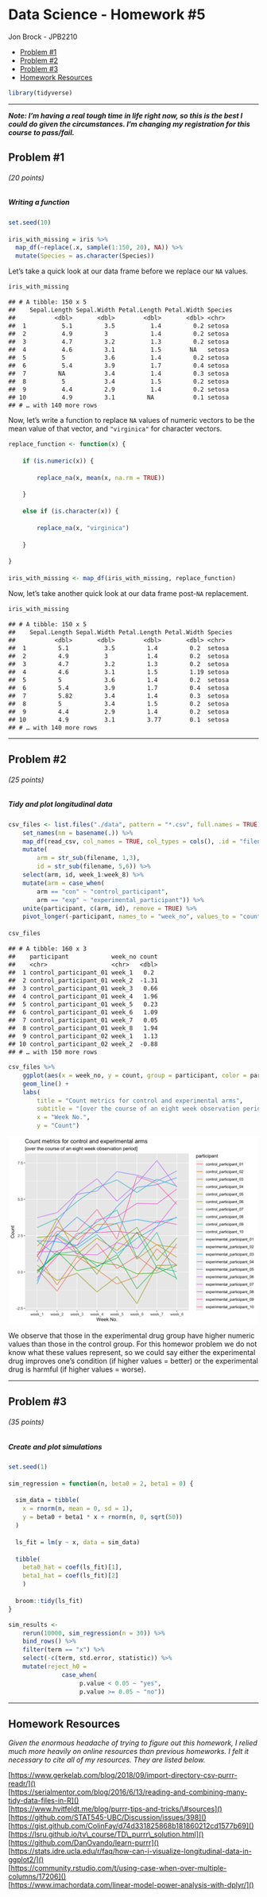 Data Science - Homework \#5
================
Jon Brock - JPB2210

  - [Problem \#1](#problem-1)
  - [Problem \#2](#problem-2)
  - [Problem \#3](#problem-3)
  - [Homework Resources](#homework-resources)

``` r
library(tidyverse)
```

-----

***Note: I’m having a real tough time in life right now, so this is the
best I could do given the circumstances. I’m changing my registration
for this course to pass/fail.***

## Problem \#1

###### (*20 points*)

##### *Writing a function*

``` r
set.seed(10)

iris_with_missing = iris %>% 
  map_df(~replace(.x, sample(1:150, 20), NA)) %>%
  mutate(Species = as.character(Species))
```

Let’s take a quick look at our data frame before we replace our `NA`
values.

``` r
iris_with_missing
```

    ## # A tibble: 150 x 5
    ##    Sepal.Length Sepal.Width Petal.Length Petal.Width Species
    ##           <dbl>       <dbl>        <dbl>       <dbl> <chr>  
    ##  1          5.1         3.5          1.4         0.2 setosa 
    ##  2          4.9         3            1.4         0.2 setosa 
    ##  3          4.7         3.2          1.3         0.2 setosa 
    ##  4          4.6         3.1          1.5        NA   setosa 
    ##  5          5           3.6          1.4         0.2 setosa 
    ##  6          5.4         3.9          1.7         0.4 setosa 
    ##  7         NA           3.4          1.4         0.3 setosa 
    ##  8          5           3.4          1.5         0.2 setosa 
    ##  9          4.4         2.9          1.4         0.2 setosa 
    ## 10          4.9         3.1         NA           0.1 setosa 
    ## # … with 140 more rows

Now, let’s write a function to replace `NA` values of numeric vectors to
be the mean value of that vector, and `"virginica"` for character
vectors.

``` r
replace_function <- function(x) {
    
    if (is.numeric(x)) {
        
        replace_na(x, mean(x, na.rm = TRUE))
        
    }
    
    else if (is.character(x)) {
        
        replace_na(x, "virginica")

    }
    
}

iris_with_missing <- map_df(iris_with_missing, replace_function)
```

Now, let’s take another quick look at our data frame post-`NA`
replacement.

``` r
iris_with_missing
```

    ## # A tibble: 150 x 5
    ##    Sepal.Length Sepal.Width Petal.Length Petal.Width Species
    ##           <dbl>       <dbl>        <dbl>       <dbl> <chr>  
    ##  1         5.1          3.5         1.4         0.2  setosa 
    ##  2         4.9          3           1.4         0.2  setosa 
    ##  3         4.7          3.2         1.3         0.2  setosa 
    ##  4         4.6          3.1         1.5         1.19 setosa 
    ##  5         5            3.6         1.4         0.2  setosa 
    ##  6         5.4          3.9         1.7         0.4  setosa 
    ##  7         5.82         3.4         1.4         0.3  setosa 
    ##  8         5            3.4         1.5         0.2  setosa 
    ##  9         4.4          2.9         1.4         0.2  setosa 
    ## 10         4.9          3.1         3.77        0.1  setosa 
    ## # … with 140 more rows

-----

## Problem \#2

###### (*25 points*)

##### *Tidy and plot longitudinal data*

``` r
csv_files <- list.files("./data", pattern = "*.csv", full.names = TRUE) %>%  
    set_names(nm = basename(.)) %>% 
    map_df(read_csv, col_names = TRUE, col_types = cols(), .id = "filename") %>% 
    mutate(
        arm = str_sub(filename, 1,3),
        id = str_sub(filename, 5,6)) %>% 
    select(arm, id, week_1:week_8) %>% 
    mutate(arm = case_when(
        arm == "con" ~ "control_participant",
        arm == "exp" ~ "experimental_participant")) %>% 
    unite(participant, c(arm, id), remove = TRUE) %>% 
    pivot_longer(-participant, names_to = "week_no", values_to = "count")

csv_files
```

    ## # A tibble: 160 x 3
    ##    participant            week_no count
    ##    <chr>                  <chr>   <dbl>
    ##  1 control_participant_01 week_1   0.2 
    ##  2 control_participant_01 week_2  -1.31
    ##  3 control_participant_01 week_3   0.66
    ##  4 control_participant_01 week_4   1.96
    ##  5 control_participant_01 week_5   0.23
    ##  6 control_participant_01 week_6   1.09
    ##  7 control_participant_01 week_7   0.05
    ##  8 control_participant_01 week_8   1.94
    ##  9 control_participant_02 week_1   1.13
    ## 10 control_participant_02 week_2  -0.88
    ## # … with 150 more rows

``` r
csv_files %>% 
    ggplot(aes(x = week_no, y = count, group = participant, color = participant)) +
    geom_line() +
    labs(
        title = "Count metrics for control and experimental arms",
        subtitle = "[over the course of an eight week observation period]",
        x = "Week No.",
        y = "Count")
```

<img src="p8105_hw5_jpb2210_files/figure-gfm/ggplot of longitudinal data-1.png" style="display: block; margin: auto;" />

We observe that those in the experimental drug group have higher numeric
values than those in the control group. For this homewor problem we do
not know what these values represent, so we could say either the
experimental drug improves one’s condition (if higher values = better)
or the experimental drug is harmful (if higher values = worse).

-----

## Problem \#3

###### (*35 points*)

##### *Create and plot simulations*

``` r
set.seed(1)

sim_regression = function(n, beta0 = 2, beta1 = 0) {
  
  sim_data = tibble(
    x = rnorm(n, mean = 0, sd = 1),
    y = beta0 + beta1 * x + rnorm(n, 0, sqrt(50))
  )
  
  ls_fit = lm(y ~ x, data = sim_data)
  
  tibble(
    beta0_hat = coef(ls_fit)[1],
    beta1_hat = coef(ls_fit)[2]
    )
  
  broom::tidy(ls_fit)
}
```

``` r
sim_results <-
    rerun(10000, sim_regression(n = 30)) %>% 
    bind_rows() %>% 
    filter(term == "x") %>% 
    select(-c(term, std.error, statistic)) %>% 
    mutate(reject_h0 =
               case_when(
                    p.value < 0.05 ~ "yes",
                    p.value >= 0.05 ~ "no"))
```

-----

## Homework Resources

*Given the enormous headache of trying to figure out this homework, I
relied much more heavily on online resources than previous homeworks. I
felt it necessary to cite all of my resources. They are listed below.*

[https://www.gerkelab.com/blog/2018/09/import-directory-csv-purrr-readr/]()  
[https://serialmentor.com/blog/2016/6/13/reading-and-combining-many-tidy-data-files-in-R]()  
[https://www.hvitfeldt.me/blog/purrr-tips-and-tricks/\#sources]()  
[https://github.com/STAT545-UBC/Discussion/issues/398]()  
[https://gist.github.com/ColinFay/d74d331825868b181860212cd1577b69]()  
[https://lsru.github.io/tv\_course/TD\_purrr\_solution.html]()  
[https://github.com/DanOvando/learn-purrr]()  
[https://stats.idre.ucla.edu/r/faq/how-can-i-visualize-longitudinal-data-in-ggplot2/]()  
[https://community.rstudio.com/t/using-case-when-over-multiple-columns/17206]()  
[https://www.imachordata.com/linear-model-power-analysis-with-dplyr/]()
